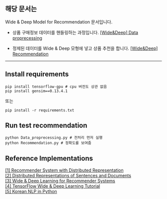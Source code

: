 해당 문서는
----------

Wide & Deep Model for Recommendation 문서입니다.

* 상품 구매정보 데이터를 핸들링하는 과정입니다.
[[Wide&Deep] Data proprecessing]()  

* 정제된 데이터를 Wide & Deep 모형에 넣고 상품 추천을 합니다.
[[Wide&Deep] Recommendation]()

---

## Install requirements

```
pip install tensorflow-gpu # cpu 버전도 상관 없음 
pip install gensim==0.13.4.1
```
또는 

```
pip install -r requirements.txt
```

## Run test recommendation

```
python Data_proprecessing.py # 전처리 먼저 실행
python Recommendation.py # 정확도를 보여줌
```

## Reference Implementations

[[1] Recommender System with Distributed Representation](https://www.slideshare.net/rakutentech/recommender-system-with-distributed-representation)   
[[2] Distributed Representations of Sentences and Documents](https://arxiv.org/abs/1405.4053)   
[[3] Wide & Deep Learning for Recommender Systems](https://arxiv.org/abs/1606.07792)   
[[4] TensorFlow Wide & Deep Learning Tutorial](https://www.tensorflow.org/tutorials/wide_and_deep)   
[[5] Korean NLP in Python](http://konlpy.org/en/v0.4.4/)